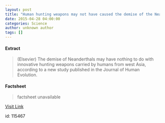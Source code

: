 ```yaml
---
layout: post
title: "Human hunting weapons may not have caused the demise of the Neanderthals"
date: 2015-04-28 04:00:00
categories: Science
author: unknown author
tags: []
---
```



#### Extract
>(Elsevier) The demise of Neanderthals may have nothing to do with innovative hunting weapons carried by humans from west Asia, according to a new study published in the Journal of Human Evolution.

#### Factsheet
>factsheet unavailable

[Visit Link](http://www.eurekalert.org/pub_releases/2015-04/e-hhw042815.php)

id:  115467
